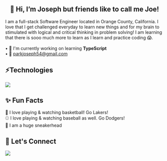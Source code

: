 <h2 align="center">
 👋 Hi, I’m Joseph but friends like to call me Joe!
 </h2>

<div>
I am a full-stack Software Engineer located in Orange County, California. I love that I get challenged everyday to learn new things and for my brain to stimulated with logical and critical thinking in problem solving! I am learning that there is sooo much more to learn as I learn and practice coding 😱. 
</div>
<br/>
<div>
• 🌱 I'm currently working on learning <b>TypeScript</b><br/>
• 📧 <a href="mailto:parkjoseph54@gmail.com"> parkjoseph54@gmail.com</a> <br/>
</div>

 <h2>⚡Technologies</h2>
  <p>
  <a href="https://skillicons.dev">
    <img src="https://skillicons.dev/icons?i=js,react,html,css,nodejs,vscode,figma,docker,materialui,postgres,webpack" />
  </a>
</p>

<h2>✨ Fun Facts</h2>   
<div>🏀 I love playing & watching basketball! Go Lakers!</div>
<div>⚾ I love playing & watching baseball as well. Go Dodgers!</div>
<div>👟 I am a huge sneakerhead</div>
  
<h2>🤝 Let's Connect</h2> 
<p>
  <a href="https://www.linkedin.com/in/josephswpark/">
    <img src="https://skillicons.dev/icons?i=linkedin" />
  </a>
</p>
  
<!---
josephswpark/josephswpark is a ✨ special ✨ repository because its `README.md` (this file) appears on your GitHub profile.
You can click the Preview link to take a look at your changes.
--->
